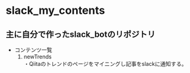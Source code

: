 # slack_my_contents
## 主に自分で作ったslack_botのリポジトリ
* コンテンツ一覧
  1. newTrends  
  ・Qiitaのトレンドのページをマイニングし記事をslackに通知する。
